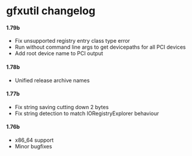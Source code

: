 gfxutil changelog
=================
#### 1.79b
- Fix unsupported registry entry class type error
- Run without command line args to get devicepaths for all PCI devices
- Add root device name to PCI output

#### 1.78b
- Unified release archive names

#### 1.77b
- Fix string saving cutting down 2 bytes
- Fix string detection to match IORegistryExplorer behaviour

#### 1.76b
- x86_64 support
- Minor bugfixes
